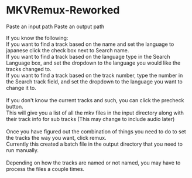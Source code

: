 # MKVRemux-Reworked
Paste an input path
Paste an output path

If you know the following:<br>
If you want to find a track based on the name and set the language to japanese click the check box next to Search name.<br>
If you want to find a track based on the language type in the Search Language box, and set the dropdown to the language you would like the tracks changed to.<br>
If you want to find a track based on the track number, type the number in the Search track field, and set the dropdown to the language you want to change it to.<br>
<br>
If you don't know the current tracks and such, you can click the precheck button.<br>
This will give you a list of all the mkv files in the input directory along with their track info for sub tracks (This may change to include audio later)<br>
<br>
Once you have figured out the combination of things you need to do to set the tracks the way you want, click remux.<br>
Currently this created a batch file in the output directory that you need to run manually.<br>
<br>
Depending on how the tracks are named or not named, you may have to process the files a couple times.<br>
